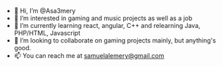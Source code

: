 - 👋 Hi, I’m @Asa3mery
- 👀 I’m interested in gaming and music projects as well as a job
- 🌱 I’m currently learning react, angular, C++ and relearning Java, PHP/HTML, Javascript
- 💞️ I’m looking to collaborate on gaming projects mainly, but anything's good.
- 📫 You can reach me at samuelalemery@gmail.com

<!---
Asa3mery/Asa3mery is a ✨ special ✨ repository because its `README.md` (this file) appears on your GitHub profile.
You can click the Preview link to take a look at your changes.
--->
